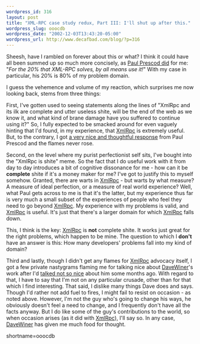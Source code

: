 ```yaml
--- 
wordpress_id: 316
layout: post
title: "XML-RPC case study redux, Part III: I'll shut up after this."
wordpress_slug: ooocdb
wordpress_date: "2002-12-03T13:43:20-05:00"
wordpress_url: http://www.decafbad.com/blog/?p=316
---
```

<p>Sheesh, have I rambled on forever about this or what?  I think it could have all been summed up so much more concisely, as <a href="http://www.decafbad.com/news_archives/000334.phtml#comments">Paul Prescod did</a> for me:  "<i>For the 20% that XML-RPC solves, by all means use it!</i>"  With my case in particular, his 20% is 80% of my problem domain.</p>
<p>I guess the vehemence and volume of my reaction, which surprises me now looking back, stems from three things:</p>
<p>First, I've gotten used to seeing statements along the lines of "XmlRpc and its ilk are complete and utter useless shite, will be the end of the web as we know it, and what kind of brane damage have you suffered to continue using it?"  So, I fully expected to be smacked around for even vaguely hinting that I'd found, in my experience, that <a href="http://www.decafbad.com/twiki/bin/view/Main/XmlRpc">XmlRpc</a> is extremely useful.  But, to the contrary, I got <a href="http://www.blogstream.com/pauls/1038403139">a very nice and thoughtful response</a> from Paul Prescod and the flames never rose.  </p>
<p>Second, on the level where my purist perfectionist self sits, I've bought into the "XmlRpc is shite" meme.  So the fact that I do useful work with it from day to day introduces a bit of cognitive dissonance for me - how can it be <strong>complete</strong> shite if it's a money maker for me?  I've got to justify this to myself somehow.  Granted, there are warts in <a href="http://www.decafbad.com/twiki/bin/view/Main/XmlRpc">XmlRpc</a> - but warts by what measure?  A measure of ideal perfection, or a measure of real world experience?  Well, what Paul gets across to me is that it's the latter, but my experience thus far is very much a small subset of the experiences of people who feel they need to go beyond <a href="http://www.decafbad.com/twiki/bin/view/Main/XmlRpc">XmlRpc</a>.  My experience with my problems is valid, and <a href="http://www.decafbad.com/twiki/bin/view/Main/XmlRpc">XmlRpc</a> is useful.  It's just that there's a larger domain for which <a href="http://www.decafbad.com/twiki/bin/view/Main/XmlRpc">XmlRpc</a> falls down.</p>
<p>This, I think is the key:  <a href="http://www.decafbad.com/twiki/bin/view/Main/XmlRpc">XmlRpc</a> is <strong>not</strong> complete shite.  It works just great for the right problems, which happen to be mine.  The question to which I <strong>don't</strong> have an answer is this:  How many developers' problems fall into my kind of domain?</p>
<p>Third and lastly, though I didn't get any flames for <a href="http://www.decafbad.com/twiki/bin/view/Main/XmlRpc">XmlRpc</a> advocacy itself, I got a few private nastygrams flaming me for talking nice about <a href="http://www.decafbad.com/twiki/bin/view/Main/DaveWiner">DaveWiner</a>'s work after I'd <a href="http://www.decafbad.com/news_archives/000278.phtml">talked not so nice</a> about him some months ago.  With regard to that, I have to say that I'm not on any particular crusade, other than for that which I find interesting.  That said, I dislike many things Dave does and says.  Though I'd rather not add fuel to fires, I might fail to resist on occasion - as noted above.  However, I'm not the guy who's going to change his ways, he obviously doesn't feel a need to change, and I frequently don't have all the facts anyway.  But I do like some of the guy's contributions to the world, so when occasion arises (as it did with <a href="http://www.decafbad.com/twiki/bin/view/Main/XmlRpc">XmlRpc</a>), I'll say so.  In any case, <a href="http://www.decafbad.com/twiki/bin/view/Main/DaveWiner">DaveWiner</a> has given me much food for thought.<br />
</p>
<!--more-->
shortname=ooocdb
